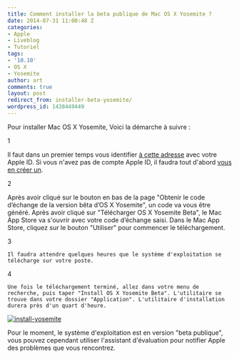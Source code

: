 ```yaml
---
title: Comment installer la beta publique de Mac OS X Yosemite ?
date: 2014-07-31 11:00:48 Z
categories:
- Apple
- Liveblog
- Tutoriel
tags:
- '10.10'
- OS X
- Yosemite
author: art
comments: true
layout: post
redirect_from: installer-beta-yosemite/
wordpress_id: 1438449449
---
```


Pour installer Mac OS X Yosemite, Voici la démarche à suivre :




  1

    
Il faut dans un premier temps vous identifier [à cette adresse](https://appleseed.apple.com/sp/betaprogram/guide?locale=fr) avec votre Apple ID. Si vous n'avez pas de compte Apple ID, il faudra tout d'abord [vous en créer un](https://appleid.apple.com/account?localang=fr_FR).


  2

    
Après avoir cliqué sur le bouton en bas de la page "Obtenir le code d’échange de la version bêta d’OS X Yosemite", un code va vous être généré. Après avoir cliqué sur "Télécharger OS X Yosemite Beta", le Mac App Store va s'ouvrir avec votre code d’échange saisi.
Dans le Mac App Store, cliquez sur le bouton "Utiliser" pour commencer le téléchargement.
  
3

    Il faudra attendre quelques heures que le système d'exploitation se télécharge sur votre poste.
  
4

    Une fois le téléchargement terminé, allez dans votre menu de recherche, puis taper "Install OS X Yosemite Beta". L'utilitaire se trouve dans votre dossier "Application". L'utilitaire d'installation durera près d'un quart d'heure.
<a href="https://irz.fr/recherche?q=install-yosemite"><img alt="install-yosemite" data-src="https://static.irz.fr/2014/07/install-yosemite-640x515.png" src="https://static.irz.fr/thumb.php?size=<100&crop=0&src=https://static.irz.fr/2014/07/install-yosemite-640x515.png" /></a>





  

Pour le moment, le système d'exploitation est en version "beta publique", vous pouvez cependant utiliser l'assistant d'évaluation pour notifier Apple des problèmes que vous rencontrez.



